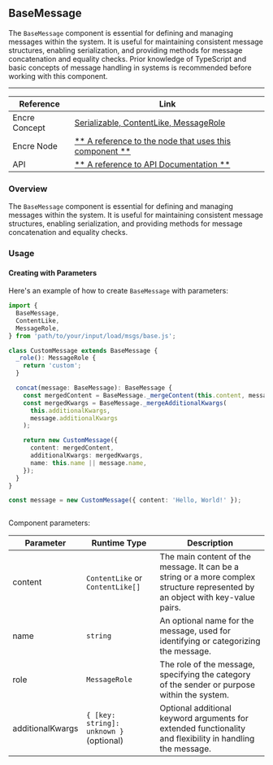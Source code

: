 ## BaseMessage

The `BaseMessage` component is essential for defining and managing messages within the system. It is useful for maintaining consistent message structures, enabling serialization, and providing methods for message concatenation and equality checks. Prior knowledge of TypeScript and basic concepts of message handling in systems is recommended before working with this component.


---

| Reference | Link |
| --- | --- |
| Encre Concept | [Serializable, ContentLike, MessageRole](**-a-link-to-the-corresponding-concept-documentation-**) |
| Encre Node | [** A reference to the node that uses this component **](**-a-link-to-the-corresponding-node-documentation-**) |
| API | [** A reference to API Documentation **](**-a-link-to-the-corresponding-api-documentation-**) |

### Overview

The `BaseMessage` component is essential for defining and managing messages within the system. It is useful for maintaining consistent message structures, enabling serialization, and providing methods for message concatenation and equality checks. 


### Usage

#### Creating with Parameters

Here's an example of how to create `BaseMessage` with parameters:

```typescript
import {
  BaseMessage,
  ContentLike,
  MessageRole,
} from 'path/to/your/input/load/msgs/base.js';

class CustomMessage extends BaseMessage {
  _role(): MessageRole {
    return 'custom';
  }

  concat(message: BaseMessage): BaseMessage {
    const mergedContent = BaseMessage._mergeContent(this.content, message.content);
    const mergedKwargs = BaseMessage._mergeAdditionalKwargs(
      this.additionalKwargs,
      message.additionalKwargs
    );

    return new CustomMessage({
      content: mergedContent,
      additionalKwargs: mergedKwargs,
      name: this.name || message.name,
    });
  }
}

const message = new CustomMessage({ content: 'Hello, World!' });



```

Component parameters:

| Parameter | Runtime Type | Description |
| --- | --- | --- |
| content | `ContentLike` or `ContentLike[]` | The main content of the message. It can be a string or a more complex structure represented by an object with key-value pairs. |
| name | `string` | An optional name for the message, used for identifying or categorizing the message. |
| role | `MessageRole` | The role of the message, specifying the category of the sender or purpose within the system.|
| additionalKwargs | `{ [key: string]: unknown }` (optional) | Optional additional keyword arguments for extended functionality and flexibility in handling the message.|
